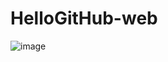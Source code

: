 # HelloGitHub-web
![image](https://github.com/Pipsys/HelloGitHub-web/assets/135765270/2f70a3da-a433-4421-8ebb-8b00f5e9575c)
